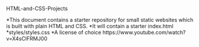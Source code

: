 <p>HTML-and-CSS-Projects<p/>
*This document contains a starter repository for small static websites which is built with plain HTML and CSS.
*It will contain a starter index.html  
*styles/styles.css
*A license of choice
https://www.youtube.com/watch?v=X4sClFRMJ00
